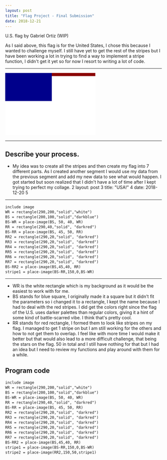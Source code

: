 ```yaml
---
layout: post
title: "Flag Project - Final Submission"
date: 2018-12-21
---
```


U.S. flag by Gabriel Ortiz (WIP)

As I said above, this flag is for the United States, I chose this because I wanted to challenge myself. I still have yet to get the rest of the stripes but I have been working a lot in trying to find a way to implement a stripe function, I didn't get it yet so for now I resort to writing a lot of code.


* * *
![Flag](/images/USA.png)
* * *

## Describe your process.

-  My idea was to create all the stripes and then create my flag into 7 different parts. As I created another segment I would use my data from the previous segment and add my new data to see what would happen. I got started but soon realized that I didn't have a lot of time after I kept trying to perfect my collage.
2
layout: post
3
title: "USA!" 
4
date: 2018-12-20
5
--- 





```
include image
WR = rectangle(290,200,"solid","white")
BS = rectangle(200,100,"solid","darkblue")
BS-WR = place-image(BS, 50, 40, WR)
RR = rectangle(290,40,"solid", "darkred")
BS-RR = place-image(BS, 45, 50, RR) 
RR2 = rectangle(290,20,"solid", "darkred")
RR3 = rectangle(290,20,"solid", "darkred")
RR4 = rectangle(290,20,"solid", "darkred")
RR5 = rectangle(290,20,"solid", "darkred")
RR6 = rectangle(290,20,"solid", "darkred")
RR7 = rectangle(290,20,"solid", "darkred")
BS-RR2 = place-image(BS,45,40, RR)
stripe1 = place-image(BS-RR,150,0,BS-WR)

```

* * *

-  WR is the white rectangle which is my background as it would be the easiest to work with for me.
-  BS stands for blue square, I originally made it a square but it didn't fit the parameters so i changed it to a rectangle, I kept the name because I had to deal with the red stripes. I did get the colors right since the flag of the U.S. uses darker palettes than regular colors, giving it a hint of some kind of battle-scarred vibe. I think that's pretty cool.
-  RR stands for red rectangle, I formed them to look like stripes on my flag. I managed to get 1 stripe on but I am still working for the others and how to not get them to overlap. I feel like with more time I would make it better but that would also lead to a more difficult challenge, that being the stars on the flag. 50 in total and I still have nothing for that but I had an idea but I need to review my functions and play around with them for a while.
 


## Program code

```
include image
WR = rectangle(290,200,"solid","white")
BS = rectangle(200,100,"solid","darkblue")
BS-WR = place-image(BS, 50, 40, WR)
RR = rectangle(290,40,"solid", "darkred")
BS-RR = place-image(BS, 45, 50, RR) 
RR2 = rectangle(290,20,"solid", "darkred")
RR3 = rectangle(290,20,"solid", "darkred")
RR4 = rectangle(290,20,"solid", "darkred")
RR5 = rectangle(290,20,"solid", "darkred")
RR6 = rectangle(290,20,"solid", "darkred")
RR7 = rectangle(290,20,"solid", "darkred")
BS-RR2 = place-image(BS,45,40, RR)
stripe1 = place-image(BS-RR,150,0,BS-WR)
stripe2 = place-image(RR2,150,50,stripe1)

```
